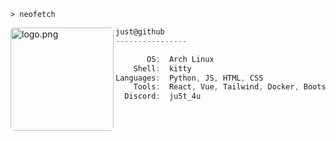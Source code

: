 ```kitty
> neofetch
```

<img align="left" src="https://i.postimg.cc/t4ynJKys/juts.png" alt="logo.png" width="165" style="border-radius: 5px;"/> 

```cs
just@github
----------------

       OS:  Arch Linux
    Shell:  kitty
Languages:  Python, JS, HTML, CSS
    Tools:  React, Vue, Tailwind, Docker, Bootstrap, Photoshop, Figma, Git   
  Discord:  ju5t_4u
```
